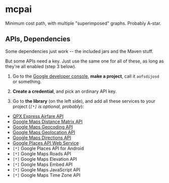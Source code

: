 # mcpai

Minimum cost path, with multiple "superimposed" graphs. Probably
A-star.

## APIs, Dependencies

Some dependencies just work -- the included jars and the Maven
stuff.

But some APIs need a key. Just use the same one for all of these, as
long as they're all enabled (step 3 below). 

1. Go to the [Google developer console], **make a project**, call it
   `aofsdijosd` or something.

2. **Create a credential**, and pick an ordinary API key.

3. Go to **the library** (on the left side), and add all these
   services to your project (_`[*]` is optional, probably_):

  + [QPX Express Airfare API](https://console.developers.google.com/apis/api/qpxexpress-json.googleapis.com/)
  + [Google Maps Distance Matrix API](https://console.developers.google.com/apis/api/distance_matrix_backend/)
  + [Google Maps Geocoding API](https://console.developers.google.com/apis/api/geocoding_backend/)
  + [Google Maps Geolocation API](https://console.developers.google.com/apis/api/geolocation/)
  + [Google Maps Directions API](https://console.developers.google.com/apis/api/directions_backend/)
  + [Google Places API Web Service](https://console.developers.google.com/apis/api/places_backend/overview?project=ogretitus)
  + `[*]` Google Places API for Android
  + `[*]` Google Maps Roads API
  + `[*]` Google Maps Elevation API
  + `[*]` Google Maps Embed API
  + `[*]` Google Maps JavaScript API
  + `[*]` Google Maps Time Zone API

[Google developer console]: https://console.developers.google.com/apis/
